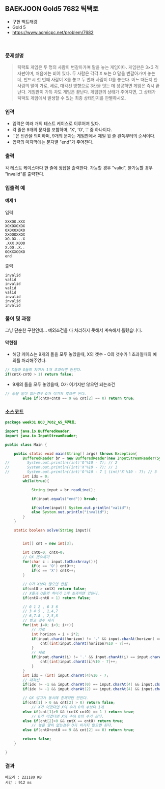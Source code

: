 ## BAEKJOON Gold5 7682 틱택토
- 구현 백트래킹
- Gold 5
- https://www.acmicpc.net/problem/7682
<br>

### 문제설명

> 틱택토 게임은 두 명의 사람이 번갈아가며 말을 놓는 게임이다. 게임판은 3×3 격자판이며, 처음에는 비어 있다. 두 사람은 각각 X 또는 O 말을 번갈아가며 놓는데, 반드시 첫 번째 사람이 X를 놓고 두 번째 사람이 O를 놓는다. 어느 때든지 한 사람의 말이 가로, 세로, 대각선 방향으로 3칸을 잇는 데 성공하면 게임은 즉시 끝난다. 게임판이 가득 차도 게임은 끝난다.
게임판의 상태가 주어지면, 그 상태가 틱택토 게임에서 발생할 수 있는 최종 상태인지를 판별하시오.



### 입력
- 입력은 여러 개의 테스트 케이스로 이루어져 있다.
- 각 줄은 9개의 문자를 포함하며, 'X', 'O', '.' 중 하나이다.
- '.'은 빈칸을 의미하며, 9개의 문자는 게임판에서 제일 윗 줄 왼쪽부터의 순서이다.
- 입력의 마지막에는 문자열 "end"가 주어진다.

### 출력
각 테스트 케이스마다 한 줄에 정답을 출력한다. 가능할 경우 "valid", 불가능할 경우 "invalid"를 출력한다.

### 입출력 예

#### 예제 1
입력

```
XXXOO.XXX
XOXOXOXOX
OXOXOXOXO
XXOOOXXOX
XO.OX...X
.XXX.XOOO
X.OO..X..
OOXXXOOXO
end
```
출력

```
invalid
valid
invalid
valid
valid
invalid
invalid
invalid
```


### 풀이 및 과정
그냥 단순한 구현인데... 예외조건을 다 처리하지 못해서 계속해서 틀렸습니다.


#### 막힌점
- 해당 케이스는 9개의 돌을 모두 놓았을때, X의 갯수 - O의 갯수가 1 초과일때의 예외를 처리해주었다.
```java
// X돌과 O돌의 차이가 1개 초과이면 안된다.
if(cntX-cntO > 1) return false;
```

- 9개의 돌을 모두 놓았을때, O가 이기지만 않으면 되는조건
```java
// 놓을 말이 없는경우 O가 이기지 않으면 된다.
        else if(cntX+cntO == 9 && cnt[2] == 0) return true;
```

### 소스코드
```java
package week31.BOJ_7682_G5_틱택토;

import java.io.BufferedReader;
import java.io.InputStreamReader;

public class Main {

    public static void main(String[] args) throws Exception{
        BufferedReader br = new BufferedReader(new InputStreamReader(System.in));
//        System.out.println((int)'O'%10 - 7); // 2
//        System.out.println((int)'X'%10 - 7); // 1
//        System.out.println((int)'O'%10 - 7 | (int)'X'%10 - 7); // 3
        int idx = 0;
        while(true){

            String input = br.readLine();

            if(input.equals("end")) break;

            if(solve(input)) System.out.println("valid");
            else System.out.println("invalid");
        }
    }

    static boolean solve(String input){


        int[] cnt = new int[3];

        int cntO=0, cntX=0;
        // OX 갯수세기
        for(char c : input.toCharArray()){
            if(c == 'O') cntO++;
            if(c == 'X') cntX++;
        }

        // O가 X보다 많으면 안됨.
        if(cntO > cntX) return false;
        // X돌과 O돌의 차이가 1개 초과이면 안된다.
        if(cntX-cntO > 1) return false;

        // 0 1 2 , 0 3 6
        // 3 4 5 , 1,4,7
        // 6,7.8 , 2,5,8
        // 빙고 갯수 세기
        for(int i=0; i<3; i++){
            // 가로
            int horizon = i + i*2;
            if(input.charAt(horizon) != '.' && input.charAt(horizon) == input.charAt(horizon +1) && input.charAt(horizon) == input.charAt(horizon+2) ) {
                cnt[(int)input.charAt(horizon)%10 - 7]++;
            }
            // 세로
            if(input.charAt(i) != '.' && input.charAt(i) == input.charAt(i+3) && input.charAt(i) == input.charAt(i+6) ) {
                cnt[(int)input.charAt(i)%10 - 7]++;
            }
        }
        int idx = (int) input.charAt(4)%10 - 7;
        // 대각선
        if(idx != -1 && input.charAt(0) == input.charAt(4) && input.charAt(4) == input.charAt(8)) cnt[idx]++;
        if(idx != -1 && input.charAt(2) == input.charAt(4) && input.charAt(4) == input.charAt(6)) cnt[idx]++;

        // OX 빙고가 동시에 존재하면 안된다.
        if(cnt[1] > 0 && cnt[2] > 0) return false;
            // X가 이겼다면 X의 수가 O의 수보다 1개
        else if(cnt[1]>0 && (cntX-cntO) == 1 ) return true;
            // O가 이겼다면 X의 수와 O의 수가 같다.
        else if(cnt[2]>0 && cntX == cntO) return true;
            // 놓을 말이 없는경우 O가 이기지 않으면 된다.
        else if(cntX+cntO == 9 && cnt[2] == 0) return true;

        return false;
    }

}
```

### 결과
```
메모리 : 221180 KB	
시간 : 912 ms
```
